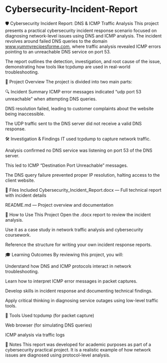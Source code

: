 # Cybersecurity-Incident-Report

🛡️ Cybersecurity Incident Report: DNS & ICMP Traffic Analysis
This project presents a practical cybersecurity incident response scenario focused on diagnosing network-level issues using DNS and ICMP analysis. The incident revolves around failed DNS queries to the domain www.yummyrecipesforme.com, where traffic analysis revealed ICMP errors pointing to an unreachable DNS service on port 53.

The report outlines the detection, investigation, and root cause of the issue, demonstrating how tools like tcpdump are used in real-world troubleshooting.

🧾 Project Overview
The project is divided into two main parts:

🔍 Incident Summary
ICMP error messages indicated “udp port 53 unreachable” when attempting DNS queries.

DNS resolution failed, leading to customer complaints about the website being inaccessible.

The UDP traffic sent to the DNS server did not receive a valid DNS response.

🛠️ Investigation & Findings
IT used tcpdump to capture network traffic.

Analysis confirmed no DNS service was listening on port 53 of the DNS server.

This led to ICMP “Destination Port Unreachable” messages.

The DNS query failure prevented proper IP resolution, halting access to the client website.

📄 Files Included
Cybersecurity_Incident_Report.docx — Full technical report with incident details

README.md — Project overview and documentation

🚀 How to Use This Project
Open the .docx report to review the incident analysis.

Use it as a case study in network traffic analysis and cybersecurity coursework.

Reference the structure for writing your own incident response reports.

🎓 Learning Outcomes
By reviewing this project, you will:

Understand how DNS and ICMP protocols interact in network troubleshooting.

Learn how to interpret ICMP error messages in packet captures.

Develop skills in incident response and documenting technical findings.

Apply critical thinking in diagnosing service outages using low-level traffic tools.

🧰 Tools Used
tcpdump (for packet capture)

Web browser (for simulating DNS queries)

ICMP analysis via traffic logs

📌 Notes
This report was developed for academic purposes as part of a cybersecurity practical project. It is a realistic example of how network issues are diagnosed using protocol-level analysis.

